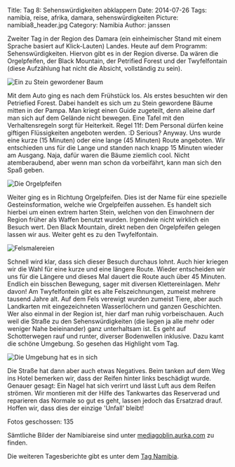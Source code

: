 Title: Tag 8: Sehenswürdigkeiten abklappern
Date: 2014-07-26
Tags: namibia, reise, afrika, damara, sehenswürdigkeiten
Picture: namibia8_header.jpg
Category: Namibia
Author: janssen

Zweiter Tag in der Region des Damara (ein einheimischer Stand mit einem Sprache basiert auf Klick-Lauten) Landes. Heute auf dem Programm: Sehenswürdigkeiten. Hiervon gibt es in der Region diverse. Da wären die Orgelpfeifen, der Black Mountain, der Petrified Forest und der Twyfelfontain (diese Aufzählung hat nicht die Absicht, vollständig zu sein).

![Ein zu Stein gewordener Baum](https://mediagoblin.aurka.com/mgoblin_media/media_entries/301/ABC3080.medium.jpg)

Mit dem Auto ging es nach dem Frühstück los. Als erstes besuchten wir den Petriefied Forest. Dabei handelt es sich um zu Stein gewordene Bäume mitten in der Pampa. Man kriegt einen Guide zugeteilt, denn alleine darf man sich auf dem Gelände nicht bewegen. Eine Tafel mit den Verhaltensregeln sorgt für Heiterkeit. Regel 11f: Dem Personal dürfen keine giftigen Flüssigkeiten angeboten werden. :D Serious? Anyway. Uns wurde eine kurze (15 Minuten) oder eine lange (45 Minuten) Route angeboten. Wir entschieden uns für die Lange und standen nach knapp 15 Minuten wieder am Ausgang. Naja, dafür waren die Bäume ziemlich cool. Nicht atemberaubend, aber wenn man schon da vorbeifährt, kann man sich den Spaß geben.

![Die Orgelpfeifen](https://mediagoblin.aurka.com/mgoblin_media/media_entries/303/ABC3109.medium.jpg)

Weiter ging es in Richtung Orgelpfeifen. Dies ist der Name für eine spezielle Gesteinsformation, welche wie Orgelpfeifen aussehen. Es handelt sich hierbei um einen extrem harten Stein, welchen von den Einwohnern der Region früher als Waffen benutzt wurden. Irgendwie nicht wirklich ein Besuch wert. Den Black Mountain, direkt neben den Orgelpfeifen gelegen lassen wir aus. Weiter geht es zu den Twyfelfontain.

![Felsmalereien](https://mediagoblin.aurka.com/mgoblin_media/media_entries/305/ABC3152.medium.jpg)

Schnell wird klar, dass sich dieser Besuch durchaus lohnt. Auch hier kriegen wir die Wahl für eine kurze und eine längere Route. Wieder entscheiden wir uns für die Längere und dieses Mal dauert die Route auch über 45 Minuten. Endlich ein bisschen Bewegung, sager mit diversen Klettereinlagen. Mehr davon! Am Twyfelfontein gibt es alte Felszeichnungen, zumeist mehrere tausend Jahre alt. Auf dem Fels verewigt wurden zumeist Tiere, aber auch Landkarten mit eingezeichneten Wasserlöchern und ganzen Geschichten. Wer also einmal in der Region ist, hier darf man ruhig vorbeischauen. Auch weil die Straße zu den Sehenswürdigkeiten (die liegen ja alle mehr oder weniger Nahe beieinander) ganz unterhaltsam ist. Es geht auf Schotterwegen rauf und runter, diverser Bodenwellen inklusive. Dazu kamt die schöne Umgebung. So gesehen das Highlight vom Tag.

![Die Umgebung hat es in sich](https://mediagoblin.aurka.com/mgoblin_media/media_entries/306/ABC3194.medium.jpg)

Die Straße hat dann aber auch etwas Negatives. Beim tanken auf dem Weg ins Hotel bemerken wir, dass der Reifen hinter links beschädigt wurde. Genauer gesagt: Ein Nagel hat sich verirrt und lässt Luft aus dem Reifen strömen. Wir montieren mit der Hilfe des Tankwartes das Reserverad und reparieren das Normale so gut es geht, lassen jedoch das Ersatzrad drauf. Hoffen wir, dass dies der einzige 'Unfall' bleibt!


Fotos geschossen: 135

Sämtliche Bilder der Namibiareise sind unter [mediagoblin.aurka.com](https://mediagoblin.aurka.com/u/janssen/collection/namibia-2014/) zu finden.

Die weiteren Tagesberichte gibt es unter dem [Tag Namibia](https://blog.aurka.com/tag/namibia.html).
